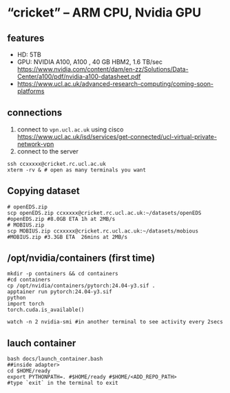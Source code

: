 # “cricket” – ARM CPU, Nvidia GPU

## features
* HD: 5TB
* GPU: NVIDIA A100, A100 , 40 GB HBM2, 1.6 TB/sec https://www.nvidia.com/content/dam/en-zz/Solutions/Data-Center/a100/pdf/nvidia-a100-datasheet.pdf
* https://www.ucl.ac.uk/advanced-research-computing/coming-soon-platforms

## connections

1. connect to `vpn.ucl.ac.uk` using cisco https://www.ucl.ac.uk/isd/services/get-connected/ucl-virtual-private-network-vpn
2. connect to the server
```
ssh ccxxxxx@cricket.rc.ucl.ac.uk
xterm -rv & # open as many terminals you want
```

## Copying dataset
```
# openEDS.zip
scp openEDS.zip ccxxxxx@cricket.rc.ucl.ac.uk:~/datasets/openEDS #openEDS.zip #8.0GB ETA 1h at 2MB/s
# MOBIUS.zip
scp MOBIUS.zip ccxxxxx@cricket.rc.ucl.ac.uk:~/datasets/mobious #MOBIUS.zip #3.3GB ETA  26mins at 2MB/s
```

## /opt/nvidia/containers (first time)
```
mkdir -p containers && cd containers
#cd containers
cp /opt/nvidia/containers/pytorch:24.04-y3.sif .
apptainer run pytorch:24.04-y3.sif
python
import torch
torch.cuda.is_available()

watch -n 2 nvidia-smi #in another terminal to see activity every 2secs
```


## lauch container
```
bash docs/launch_container.bash
##inside adapter>
cd $HOME/ready
export PYTHONPATH=. #$HOME/ready #$HOME/<ADD_REPO_PATH>
#type `exit` in the terminal to exit

```

